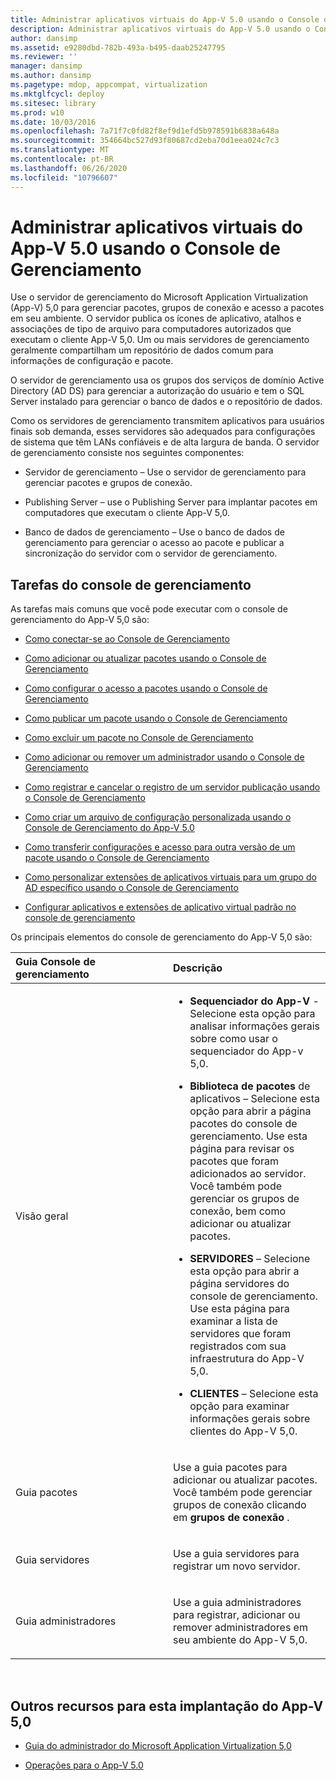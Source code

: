 ```yaml
---
title: Administrar aplicativos virtuais do App-V 5.0 usando o Console de Gerenciamento
description: Administrar aplicativos virtuais do App-V 5.0 usando o Console de Gerenciamento
author: dansimp
ms.assetid: e9280dbd-782b-493a-b495-daab25247795
ms.reviewer: ''
manager: dansimp
ms.author: dansimp
ms.pagetype: mdop, appcompat, virtualization
ms.mktglfcycl: deploy
ms.sitesec: library
ms.prod: w10
ms.date: 10/03/2016
ms.openlocfilehash: 7a71f7c0fd82f8ef9d1efd5b978591b6838a648a
ms.sourcegitcommit: 354664bc527d93f80687cd2eba70d1eea024c7c3
ms.translationtype: MT
ms.contentlocale: pt-BR
ms.lasthandoff: 06/26/2020
ms.locfileid: "10796607"
---
```

# Administrar aplicativos virtuais do App-V 5.0 usando o Console de Gerenciamento


Use o servidor de gerenciamento do Microsoft Application Virtualization (App-V) 5,0 para gerenciar pacotes, grupos de conexão e acesso a pacotes em seu ambiente. O servidor publica os ícones de aplicativo, atalhos e associações de tipo de arquivo para computadores autorizados que executam o cliente App-V 5,0. Um ou mais servidores de gerenciamento geralmente compartilham um repositório de dados comum para informações de configuração e pacote.

O servidor de gerenciamento usa os grupos dos serviços de domínio Active Directory (AD DS) para gerenciar a autorização do usuário e tem o SQL Server instalado para gerenciar o banco de dados e o repositório de dados.

Como os servidores de gerenciamento transmitem aplicativos para usuários finais sob demanda, esses servidores são adequados para configurações de sistema que têm LANs confiáveis e de alta largura de banda. O servidor de gerenciamento consiste nos seguintes componentes:

-   Servidor de gerenciamento – Use o servidor de gerenciamento para gerenciar pacotes e grupos de conexão.

-   Publishing Server – use o Publishing Server para implantar pacotes em computadores que executam o cliente App-V 5,0.

-   Banco de dados de gerenciamento – Use o banco de dados de gerenciamento para gerenciar o acesso ao pacote e publicar a sincronização do servidor com o servidor de gerenciamento.

## Tarefas do console de gerenciamento


As tarefas mais comuns que você pode executar com o console de gerenciamento do App-V 5,0 são:

-   [Como conectar-se ao Console de Gerenciamento](how-to-connect-to-the-management-console-beta.md)

-   [Como adicionar ou atualizar pacotes usando o Console de Gerenciamento](how-to-add-or-upgrade-packages-by-using-the-management-console-beta-gb18030.md)

-   [Como configurar o acesso a pacotes usando o Console de Gerenciamento](how-to-configure-access-to-packages-by-using-the-management-console-50.md)

-   [Como publicar um pacote usando o Console de Gerenciamento](how-to-publish-a-package-by-using-the-management-console-50.md)

-   [Como excluir um pacote no Console de Gerenciamento](how-to-delete-a-package-in-the-management-console-beta.md)

-   [Como adicionar ou remover um administrador usando o Console de Gerenciamento](how-to-add-or-remove-an-administrator-by-using-the-management-console.md)

-   [Como registrar e cancelar o registro de um servidor publicação usando o Console de Gerenciamento](how-to-register-and-unregister-a-publishing-server-by-using-the-management-console.md)

-   [Como criar um arquivo de configuração personalizada usando o Console de Gerenciamento do App-V 5.0](how-to-create-a-custom-configuration-file-by-using-the-app-v-50-management-console.md)

-   [Como transferir configurações e acesso para outra versão de um pacote usando o Console de Gerenciamento](how-to-transfer-access-and-configurations-to-another-version-of-a-package-by-using-the-management-console.md)

-   [Como personalizar extensões de aplicativos virtuais para um grupo do AD específico usando o Console de Gerenciamento](how-to-customize-virtual-applications-extensions-for-a-specific-ad-group-by-using-the-management-console.md)

-   [Configurar aplicativos e extensões de aplicativo virtual padrão no console de gerenciamento](configure-applications-and-default-virtual-application-extensions-in-management-console.md)

Os principais elementos do console de gerenciamento do App-V 5,0 são:

<table>
<colgroup>
<col width="50%" />
<col width="50%" />
</colgroup>
<thead>
<tr class="header">
<th align="left">Guia Console de gerenciamento</th>
<th align="left">Descrição</th>
</tr>
</thead>
<tbody>
<tr class="odd">
<td align="left"><p>Visão geral</p></td>
<td align="left"><p></p>
<ul>
<li><p><strong>Sequenciador do App-V </strong> - Selecione esta opção para analisar informações gerais sobre como usar o sequenciador do App-v 5,0.</p></li>
<li><p><strong>Biblioteca de pacotes </strong> de aplicativos – Selecione esta opção para abrir a <strong> </strong> página pacotes do console de gerenciamento. Use esta página para revisar os pacotes que foram adicionados ao servidor. Você também pode gerenciar os grupos de conexão, bem como adicionar ou atualizar pacotes.</p></li>
<li><p><strong>SERVIDORES </strong> – Selecione esta opção para abrir a <strong> </strong> página servidores do console de gerenciamento. Use esta página para examinar a lista de servidores que foram registrados com sua infraestrutura do App-V 5,0.</p></li>
<li><p><strong>CLIENTES </strong> – Selecione esta opção para examinar informações gerais sobre clientes do App-V 5,0.</p></li>
</ul></td>
</tr>
<tr class="even">
<td align="left"><p>Guia pacotes</p></td>
<td align="left"><p>Use a <strong> </strong> guia pacotes para adicionar ou atualizar pacotes. Você também pode gerenciar grupos de conexão clicando em <strong> grupos de conexão </strong> .</p></td>
</tr>
<tr class="odd">
<td align="left"><p>Guia servidores</p></td>
<td align="left"><p>Use a <strong> </strong> guia servidores para registrar um novo servidor.</p></td>
</tr>
<tr class="even">
<td align="left"><p>Guia administradores</p></td>
<td align="left"><p>Use a <strong> </strong> guia administradores para registrar, adicionar ou remover administradores em seu ambiente do App-V 5,0.</p></td>
</tr>
</tbody>
</table>

 






## <a href="" id="other-resources-for-this-app-v-5-0-deployment-"></a>Outros recursos para esta implantação do App-V 5,0


-   [Guia do administrador do Microsoft Application Virtualization 5,0](microsoft-application-virtualization-50-administrators-guide.md)

-   [Operações para o App-V 5.0](operations-for-app-v-50.md)

 

 





